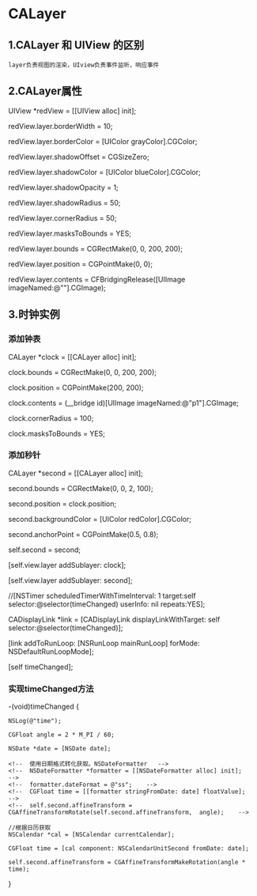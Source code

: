 # CALayer


## 1.CALayer 和 UIView 的区别

    layer负责视图的渲染，UIview负责事件监听，响应事件
    
## 2.CALayer属性

  UIView *redView = [[UIView alloc] init];
  
<!--   //边框 -->
  
  redView.layer.borderWidth = 10;
  
  redView.layer.borderColor = [UIColor grayColor].CGColor;
  
<!--   //阴影 -->
  redView.layer.shadowOffset = CGSizeZero;
  
  redView.layer.shadowColor = [UIColor blueColor].CGColor;
  
  redView.layer.shadowOpacity = 1;
  
  redView.layer.shadowRadius = 50;

<!--   //圆角 -->
  redView.layer.cornerRadius = 50;
  
  redView.layer.masksToBounds = YES;
    
<!--   //bounds -->
  redView.layer.bounds = CGRectMake(0, 0, 200, 200);
  
<!--   //位置,默认情况下，center -->
  redView.layer.position = CGPointMake(0, 0);
  
<!--   //视图内容 -->
  redView.layer.contents = CFBridgingRelease([UIImage imageNamed:@""].CGImage);
  
## 3.时钟实例

### 添加钟表
  CALayer *clock = [[CALayer alloc] init];
  
  clock.bounds = CGRectMake(0, 0, 200, 200);
  
  clock.position = CGPointMake(200, 200);

  clock.contents =  (__bridge id)[UIImage imageNamed:@"p1"].CGImage;
  
  clock.cornerRadius = 100;
  
  clock.masksToBounds = YES;
  
### 添加秒针

  CALayer *second = [[CALayer alloc] init];
  
  second.bounds = CGRectMake(0, 0, 2, 100);
  
  second.position = clock.position;
  
  second.backgroundColor = [UIColor redColor].CGColor;
  
<!--   //锚点 -->
  second.anchorPoint = CGPointMake(0.5, 0.8);
  
  self.second = second;
    
  [self.view.layer addSublayer: clock];
  
  [self.view.layer addSublayer: second];
  
<!--   //每秒调用一次 -->
  //[NSTimer scheduledTimerWithTimeInterval: 1 target:self selector:@selector(timeChanged) userInfo: nil repeats:YES];
  
<!--   //每秒60帧，定时器 -->
  CADisplayLink *link = [CADisplayLink displayLinkWithTarget: self selector:@selector(timeChanged)];
  
  [link addToRunLoop: [NSRunLoop mainRunLoop] forMode: NSDefaultRunLoopMode];
  
  [self timeChanged];
  
### 实现timeChanged方法

-(void)timeChanged {

    NSLog(@"time");
    
    CGFloat angle = 2 * M_PI / 60;
    
    NSDate *date = [NSDate date];
    
    <!--  使用日期格式转化获取。NSDateFormatter   -->
    <!--  NSDateFormatter *formatter = [[NSDateFormatter alloc] init];    -->
    <!--  formatter.dateFormat = @"ss";    -->
    <!--  CGFloat time = [[formatter stringFromDate: date] floatValue];    -->
    <!--  self.second.affineTransform = CGAffineTransformRotate(self.second.affineTransform,  angle);    -->
    
    //根据日历获取
    NSCalendar *cal = [NSCalendar currentCalendar];
    
    CGFloat time = [cal component: NSCalendarUnitSecond fromDate: date];
    
    self.second.affineTransform = CGAffineTransformMakeRotation(angle * time);
    
}
